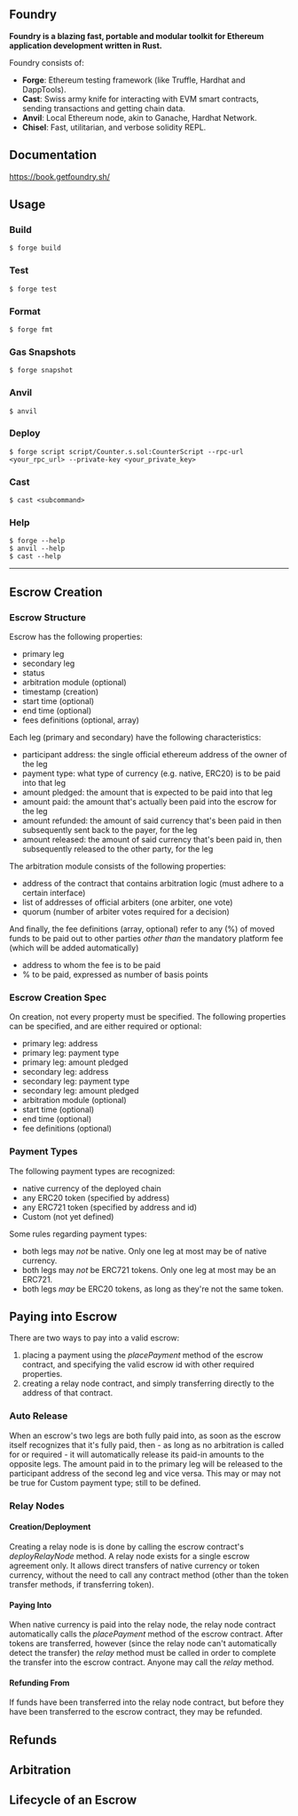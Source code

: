 ## Foundry

**Foundry is a blazing fast, portable and modular toolkit for Ethereum application development written in Rust.**

Foundry consists of:

- **Forge**: Ethereum testing framework (like Truffle, Hardhat and DappTools).
- **Cast**: Swiss army knife for interacting with EVM smart contracts, sending transactions and getting chain data.
- **Anvil**: Local Ethereum node, akin to Ganache, Hardhat Network.
- **Chisel**: Fast, utilitarian, and verbose solidity REPL.

## Documentation

https://book.getfoundry.sh/

## Usage

### Build

```shell
$ forge build
```

### Test

```shell
$ forge test
```

### Format

```shell
$ forge fmt
```

### Gas Snapshots

```shell
$ forge snapshot
```

### Anvil

```shell
$ anvil
```

### Deploy

```shell
$ forge script script/Counter.s.sol:CounterScript --rpc-url <your_rpc_url> --private-key <your_private_key>
```

### Cast

```shell
$ cast <subcommand>
```

### Help

```shell
$ forge --help
$ anvil --help
$ cast --help
```

---

## Escrow Creation

### Escrow Structure

Escrow has the following properties:

- primary leg
- secondary leg
- status
- arbitration module (optional)
- timestamp (creation)
- start time (optional)
- end time (optional)
- fees definitions (optional, array)

Each leg (primary and secondary) have the following characteristics:

- participant address: the single official ethereum address of the owner of the leg
- payment type: what type of currency (e.g. native, ERC20) is to be paid into that leg
- amount pledged: the amount that is expected to be paid into that leg
- amount paid: the amount that's actually been paid into the escrow for the leg
- amount refunded: the amount of said currency that's been paid in then subsequently sent back to the payer, for the leg
- amount released: the amount of said currency that's been paid in, then subsequently released to the other party, for the leg

The arbitration module consists of the following properties:

- address of the contract that contains arbitration logic (must adhere to a certain interface)
- list of addresses of official arbiters (one arbiter, one vote)
- quorum (number of arbiter votes required for a decision)

And finally, the fee definitions (array, optional) refer to any (%) of moved funds to be paid out to other parties _other than_ the mandatory platform fee (which will be added automatically)

- address to whom the fee is to be paid
- % to be paid, expressed as number of basis points

### Escrow Creation Spec

On creation, not every property must be specified. The following properties can be specified, and are either required or optional:

- primary leg: address
- primary leg: payment type
- primary leg: amount pledged
- secondary leg: address
- secondary leg: payment type
- secondary leg: amount pledged
- arbitration module (optional)
- start time (optional)
- end time (optional)
- fee definitions (optional)

### Payment Types

The following payment types are recognized:

- native currency of the deployed chain
- any ERC20 token (specified by address)
- any ERC721 token (specified by address and id)
- Custom (not yet defined)

Some rules regarding payment types:

- both legs may _not_ be native. Only one leg at most may be of native currency.
- both legs may _not_ be ERC721 tokens. Only one leg at most may be an ERC721.
- both legs _may_ be ERC20 tokens, as long as they're not the same token.

## Paying into Escrow

There are two ways to pay into a valid escrow:

1. placing a payment using the _placePayment_ method of the escrow contract, and specifying the valid escrow id with other required properties.
2. creating a relay node contract, and simply transferring directly to the address of that contract.

### Auto Release

When an escrow's two legs are both fully paid into, as soon as the escrow itself recognizes that it's fully paid, then - as long as no arbitration is called for or required - it will automatically release its paid-in amounts to the opposite legs. The amount paid in to the primary leg will be released to the participant address of the second leg and vice versa. This may or may not be true for Custom payment type; still to be defined.

### Relay Nodes

#### Creation/Deployment

Creating a relay node is is done by calling the escrow contract's _deployRelayNode_ method. A relay node exists for a single escrow agreement only. It allows direct transfers of native currency or token currency, without the need to call any contract method (other than the token transfer methods, if transferring token).

#### Paying Into

When native currency is paid into the relay node, the relay node contract automatically calls the _placePayment_ method of the escrow contract. After tokens are transferred, however (since the relay node can't automatically detect the transfer) the _relay_ method must be called in order to complete the transfer into the escrow contract. Anyone may call the _relay_ method.

#### Refunding From

If funds have been transferred into the relay node contract, but before they have been transferred to the escrow contract, they may be refunded.

## Refunds

## Arbitration

## Lifecycle of an Escrow
